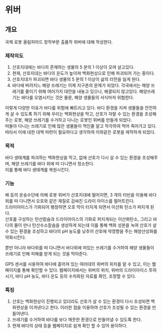# 위버

## 개요

국제 로봇 올림피아드 창작부문 출품작 위버에 대해 작성한다.

### 제작의도

1.  산호지대에는 바다의 존재하는 생물의 5 분의 1 이상이 모여 살고있다.
2.  현재, 산호지대는 바다의 온도가 높아져 백화현상으로 인해 파괴되어 가는 중이다.
3.  산호지대가 파괴되면 바다 생물의 5 분의 1 이상이 삶의 터전을 잃게 된다.
4.  바다에 버려지느 해양 쓰레기는 이제 지구촌의 문제가 되었다. 각국에서는 해양 쓰레기를 줄이기 위해 여러가지 대안을 내놓고 있으나, 해결되지 않고있다. 해양쓰레기는 바다를 오염시키는 것은 물론, 해양 생물들의 서식마저 위협한다.

이렇게 다양한 이유가 바다를 위험에 빠트리고 있다. 바다 환경을 지켜 생물들을 안전하게 살 수 있도록 하기 위해 우리는 백화현상을 막고, 산호가 자랄 수 있는 환경을 조성해주는 로봇, 해양 쓰레기를 수거하고 다니는 로봇인 위버를 만들게 되었다.<br>
떠돌아 다니는 쓰레기로 인해 많은 생물들이 먹인줄 알고 착각하여 먹어 죽어가고 있다.<br>
따라서 이에 대한 대책 마련이 필요하다고 생각하여 이와같은 로봇을 제작하게 되었다.

### 목적

바다 생태계를 파괴하는 백화현상을 막고, 없애 산호가 다시 살 수 있는 환경을 조성해주며, 해양 쓰레기를 바다 위에 떠 다니면서 청소한다.<br>
이를 통해 바다 생태계를 복원시킨다.

### 기능

배 등의 운송수단에 의해 로봇 위버가 산호지대에 떨어지면, 3 개의 터빈을 이용해 바다 위를 떠 다니면서 오호와 같은 재질로 감싸진 드라이 아이스를 떨어트린다.<br>
드라이아이스가 기화되어 팽창하면 오호 막이 터지게 되면서 이산화 탄소가 퍼지게 된다.<br>
산호를 구성하는 탄산칼슘과 드라이아이스의 기화로 퍼지게되는 이산화탄소, 그리고 바다의 물이 만나 탄산수소칼슘을 생성하게 되는데 이를 통해 백화 성분을 녹여 산호가 살 수 있는 환경을 조성하고 바다의 pH 농도를 낮추어 산호에 악영향을 주는 해양산성화를 약화시킨다.

뿐만 아니라 바다위를 떠 다니면서 바다위에 떠있는 쓰레기를 수거하여 해양 생물들이 쓰레기로 인해 피해를 받게 되는 것을 막아준다.

GPS 센서를 사용하여 바다에 흩어져 있는 여러대의 위버의 위치를 알 수 있고, 이는 웹페이지를 통해 확인할 수 있다. 웹페이지에서는 위버의 위치, 위버의 드라이아이스 투하 시기, 바다 pH 농도, 바다 온도 등의 수치화된 자료를 확인, 조정할 수 있다.

### 특징

1.  산호는 백화현상이 진행되고 있더라도 산호가 살 수 있는 환경이 다시 조성되면 백화현상을 이겨낸다고 한다. 이러한 점을 이용하여 산호가 조성될 수 있는 환경을 만들어낸다.
2.  쓰레기를 수거하여 바다를 보다 깨끗한 환경으로 만들어낼 수 있도록 한다.
3.  현재 바다의 상태 등을 웹페이지로 쉽게 확인 할 수 있어 용이하다.
